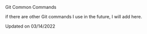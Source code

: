 Git Common Commands

if there are other Git commands I use in the future, I will add here.

Updated on 03/14/2022
